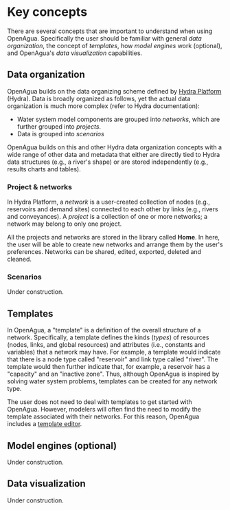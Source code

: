 # Key concepts

There are several concepts that are important to understand when using OpenAgua. Specifically the user should be familiar with general *data organization*, the concept of *templates*, how *model engines* work (optional), and OpenAgua's *data visualization* capabilities.

## Data organization

OpenAgua builds on the data organizing scheme defined by [Hydra Platform](www.hydraplatform.org) \(Hydra\). Data is broadly organized as follows, yet the actual data organization is much more complex \(refer to Hydra documentation\):

* Water system model components are grouped into *networks*, which are further grouped into *projects*.
* Data is grouped into *scenarios*

OpenAgua builds on this and other Hydra data organization concepts with a wide range of other data and metadata that either are directly tied to Hydra data structures \(e.g., a river's shape\) or are stored independently \(e.g., results charts and tables\).

### Project & networks

In Hydra Platform, a *network* is a user-created collection of nodes \(e.g., reservoirs and demand sites\) connected to each other by links \(e.g., rivers and conveyances\). A *project* is a collection of one or more networks; a network may belong to only one project.

All the projects and networks are stored in the library called **Home**. In here, the user will be able to create new networks and arrange them by the user's preferences. Networks can be shared, edited, exported, deleted and cleaned.

### Scenarios

Under construction.

## Templates

In OpenAgua, a "template" is a definition of the overall structure of a network. Specifically, a template defines the kinds (*types*) of resources \(nodes, links, and global resources\) and attributes \(i.e., constants and variables\) that a network may have. For example, a template would indicate that there is a node type called "reservoir" and link type called "river". The template would then further indicate that, for example, a reservoir has a "capacity" and an "inactive zone". Thus, although OpenAgua is inspired by solving water system problems, templates can be created for any network type.

The user does not need to deal with templates to get started with OpenAgua. However, modelers will often find the need to modify the template associated with their networks. For this reason, OpenAgua includes a [template editor](./user-guide/configuration/network-templates.md).

## Model engines (optional)

Under construction.

## Data visualization

Under construction.